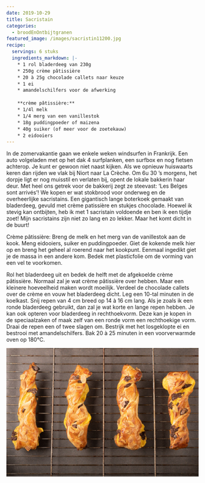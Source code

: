 ```yaml
---
date: 2019-10-29
title: Sacristain
categories:
  - broodEnOntbijtgranen
featured_image: /images/sacristin11200.jpg
recipe:
  servings: 6 stuks
  ingredients_markdown: |-
    * 1 rol bladerdeeg van 230g
    * 250g crème pâtissière
    * 20 à 25g chocolade callets naar keuze
    * 1 ei
    * amandelschilfers voor de afwerking

    **crème pâtissière:**
    * 1/4l melk
    * 1/4 merg van een vanillestok
    * 18g puddingpoeder of maizena
    * 40g suiker (of meer voor de zoetekauw)
    * 2 eidooiers 
---
```

In de zomervakantie gaan we enkele weken windsurfen in Frankrijk. Een auto volgeladen met op het dak 4 surfplanken, een surfbox en nog fietsen achterop. Je kunt er gewoon niet naast kijken. Als we opnieuw huiswaarts keren dan rijden we vlak bij Niort naar La Crèche.
Om 6u 30 ’s morgens, het dorpje ligt er nog muisstil en verlaten bij, opent de lokale bakkerin haar deur.
Met heel ons getrek voor de bakkerij zegt ze steevast: ‘Les Belges sont arrivés’!
We kopen er wat stokbrood voor onderweg en de overheerlijke sacristains.
Een gigantisch lange boterkoek gemaakt van bladerdeeg, gevuld met crème patissière en stukjes chocolade.
Hoewel ik stevig kan ontbijten, heb ik met 1 sacristain voldoende en ben ik een tijdje zoet!
Mijn sacristains zijn niet zo lang en zo lekker. Maar het komt dicht in de buurt!


<!--more-->

Crème pâtissière:
Breng de melk en het merg van de vanillestok aan de kook.
Meng eidooiers, suiker en puddingpoeder.
Giet de kokende melk hier op en breng het geheel al roerend naar het kookpunt.
Eenmaal ingedikt giet je de massa in een andere kom.
Bedek met plasticfolie om de vorming van een vel te voorkomen.

Rol het bladerdeeg uit en bedek de helft met de afgekoelde crème pâtissière.
Normaal zal je wat  crème pâtissière over hebben. Maar een kleinere hoeveelheid maken wordt moeilijk. 
Verdeel de chocolade callets over de crème en vouw het bladerdeeg dicht.
Leg een 10-tal minuten in de koelkast.
Snij repen van 4 cm breed op 14 à 16 cm lang. Als je zoals ik een ronde bladerdeeg gebruikt, dan zal je wat korte en lange repen hebben.
Je kan ook opteren voor bladerdeeg in rechthoekvorm.
Deze kan je kopen in de speciaalzaken of maak zelf van een ronde vorm een rechthoekige vorm.
Draai de repen een of twee slagen om.
Bestrijk met het losgeklopte ei en bestrooi met amandelschilfers.
Bak 20 à 25 minuten in een voorverwarmde oven op 180°C. 


![](/images/sacristin21200.jpg)
